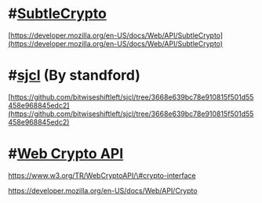 # \#[SubtleCrypto](https://developer.mozilla.org/en-US/docs/Web/API/SubtleCrypto)

[https://developer.mozilla.org/en-US/docs/Web/API/SubtleCrypto](https://developer.mozilla.org/en-US/docs/Web/API/SubtleCrypto)

# \#[sjcl](https://github.com/bitwiseshiftleft/sjcl/tree/3668e639bc78e910815f501d55458e968845edc2) \(By standford\)

[https://github.com/bitwiseshiftleft/sjcl/tree/3668e639bc78e910815f501d55458e968845edc2](https://github.com/bitwiseshiftleft/sjcl/tree/3668e639bc78e910815f501d55458e968845edc2)



# \#[**Web Crypto API**](https://developer.mozilla.org/en-US/docs/Web/API/Web_Crypto_API)

https://www.w3.org/TR/WebCryptoAPI/\#crypto-interface

https://developer.mozilla.org/en-US/docs/Web/API/Crypto

